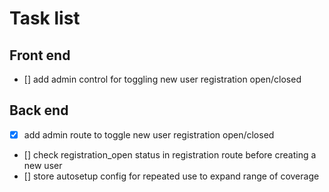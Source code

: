 # Task list

## Front end

- [] add admin control for toggling new user registration open/closed

## Back end

- [x] add admin route to toggle new user registration open/closed
- [] check registration_open status in registration route before creating a new user
- [] store autosetup config for repeated use to expand range of coverage
